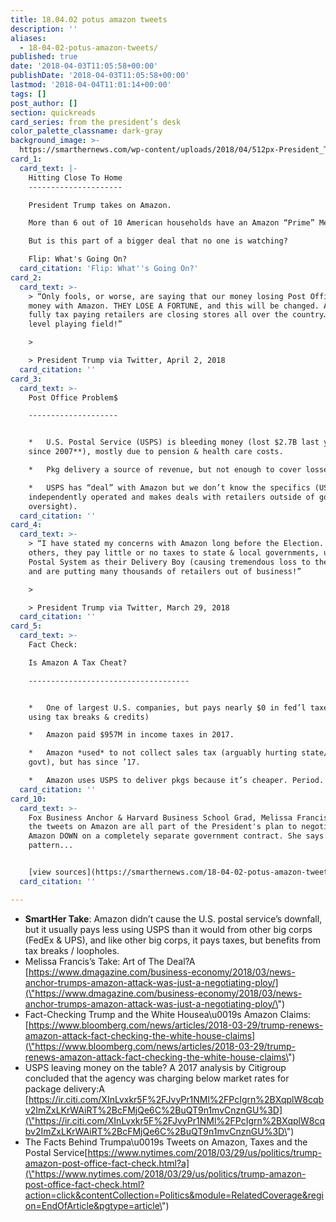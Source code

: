 ```yaml
---
title: 18.04.02 potus amazon tweets
description: ''
aliases:
  - 18-04-02-potus-amazon-tweets/
published: true
date: '2018-04-03T11:05:58+00:00'
publishDate: '2018-04-03T11:05:58+00:00'
lastmod: '2018-04-04T11:01:14+00:00'
tags: []
post_author: []
section: quickreads
card_series: from the president’s desk
color_palette_classname: dark-gray
background_image: >-
  https://smarthernews.com/wp-content/uploads/2018/04/512px-President_Trump_gives_remarks_at_the_National_Rifle_Association_Leadership_Forum.png
card_1:
  card_text: |-
    Hitting Close To Home
    ---------------------

    President Trump takes on Amazon.

    More than 6 out of 10 American households have an Amazon “Prime” Membership.

    But is this part of a bigger deal that no one is watching?

    Flip: What's Going On?
  card_citation: 'Flip: What''s Going On?'
card_2:
  card_text: >-
    > “Only fools, or worse, are saying that our money losing Post Office makes
    money with Amazon. THEY LOSE A FORTUNE, and this will be changed. Also, our
    fully tax paying retailers are closing stores all over the country…not a
    level playing field!”

    > 

    > President Trump via Twitter, April 2, 2018
  card_citation: ''
card_3:
  card_text: >-
    Post Office Problem$

    --------------------


    *   U.S. Postal Service (USPS) is bleeding money (lost $2.7B last yr, **$63B
    since 2007**), mostly due to pension & health care costs.

    *   Pkg delivery a source of revenue, but not enough to cover losses.

    *   USPS has “deal” with Amazon but we don’t know the specifics (USPS is
    independently operated and makes deals with retailers outside of gov’t
    oversight).
  card_citation: ''
card_4:
  card_text: >-
    > “I have stated my concerns with Amazon long before the Election. Unlike
    others, they pay little or no taxes to state & local governments, use our
    Postal System as their Delivery Boy (causing tremendous loss to the U.S.),
    and are putting many thousands of retailers out of business!”

    > 

    > President Trump via Twitter, March 29, 2018
  card_citation: ''
card_5:
  card_text: >-
    Fact Check:  

    Is Amazon A Tax Cheat?

    ------------------------------------


    *   One of largest U.S. companies, but pays nearly $0 in fed’l taxes (by
    using tax breaks & credits)

    *   Amazon paid $957M in income taxes in 2017.

    *   Amazon *used* to not collect sales tax (arguably hurting state/local
    govt), but has since ’17.

    *   Amazon uses USPS to deliver pkgs because it’s cheaper. Period.
  card_citation: ''
card_10:
  card_text: >-
    Fox Business Anchor & Harvard Business School Grad, Melissa Francis, says
    the tweets on Amazon are all part of the President's plan to negotiate
    Amazon DOWN on a completely separate government contract. She says this is a
    pattern...


    [view sources](https://smarthernews.com/18-04-02-potus-amazon-tweets/)
  card_citation: ''

---
```

*   **SmartHer Take**: Amazon didn’t cause the U.S. postal service’s downfall, but it usually pays less using USPS than it would from other big corps (FedEx & UPS), and like other big corps, it pays taxes, but benefits from tax breaks / loopholes.
*   Melissa Francis’s Take: Art of The Deal?A [https://www.dmagazine.com/business-economy/2018/03/news-anchor-trumps-amazon-attack-was-just-a-negotiating-ploy/](\"https://www.dmagazine.com/business-economy/2018/03/news-anchor-trumps-amazon-attack-was-just-a-negotiating-ploy/\")
*   Fact-Checking Trump and the White Housea\\u0019s Amazon Claims: [https://www.bloomberg.com/news/articles/2018-03-29/trump-renews-amazon-attack-fact-checking-the-white-house-claims](\"https://www.bloomberg.com/news/articles/2018-03-29/trump-renews-amazon-attack-fact-checking-the-white-house-claims\")
*   USPS leaving money on the table? A 2017 analysis by Citigroup concluded that the agency was charging below market rates for package delivery:A [https://ir.citi.com/XInLvxkr5F%2FJvyPr1NMl%2FPcIgrn%2BXqplW8cqbv2ImZxLKrWAiRT%2BcFMjQe6C%2BuQT9n1mvCnznGU%3D](\"https://ir.citi.com/XInLvxkr5F%2FJvyPr1NMl%2FPcIgrn%2BXqplW8cqbv2ImZxLKrWAiRT%2BcFMjQe6C%2BuQT9n1mvCnznGU%3D\")
*   The Facts Behind Trumpa\\u0019s Tweets on Amazon, Taxes and the Postal Service[https://www.nytimes.com/2018/03/29/us/politics/trump-amazon-post-office-fact-check.html?a](\"https://www.nytimes.com/2018/03/29/us/politics/trump-amazon-post-office-fact-check.html?action=click&contentCollection=Politics&module=RelatedCoverage&region=EndOfArticle&pgtype=article\")